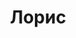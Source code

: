 --- 
title: "Лорис" 
site: "http://www.loris.com.ua" 
town: "Феодосия" 
tel: ["Феодосия улица Галерейная, дом 15: +38 (6562) 3-12-51; Феодосия улица Советская, дом 12: +38 (6562) 3-27-83"] 
address: "Россия, Республика Крым, г. Феодосия улица Советская, дом 12; г. Феодосия улица Галерейная, дом 15" 
mail: "loris@inbox.ru" 
--- 